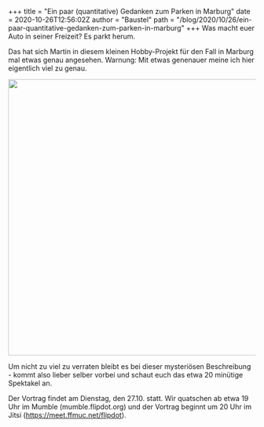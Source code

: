 +++
title = "Ein paar (quantitative) Gedanken zum Parken in Marburg"
date = 2020-10-26T12:56:02Z
author = "Baustel"
path = "/blog/2020/10/26/ein-paar-quantitative-gedanken-zum-parken-in-marburg"
+++
Was macht euer Auto in seiner Freizeit? Es parkt herum.

Das hat sich Martin in diesem kleinen Hobby-Projekt für den Fall in
Marburg mal etwas genau angesehen. Warnung: Mit etwas genenauer meine
ich hier eigentlich viel zu genau.

<img src="https://flipdot.org/blog/uploads/vortrag-parken-marburg.serendipityThumb.png" width="675" height="563" />

Um nicht zu viel zu verraten bleibt es bei dieser mysteriösen
Beschreibung - kommt also lieber selber vorbei und schaut euch das etwa
20 minütige Spektakel an.

Der Vortrag findet am Dienstag, den 27.10. statt. Wir quatschen ab etwa
19 Uhr im Mumble (mumble.flipdot.org) und der Vortrag beginnt um 20 Uhr
im Jitsi (<https://meet.ffmuc.net/flipdot>).
